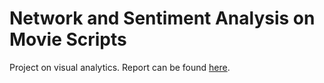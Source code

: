 # Network and Sentiment Analysis on Movie Scripts
Project on visual analytics. Report can be found [here](https://github.com/cecilialiss/network-and-sentiment-analysis-on-movie-scripts/blob/main/report.pdf).
